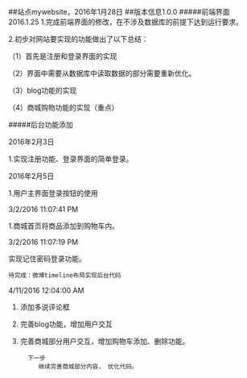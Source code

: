 ##站点mywebsite，2016年1月28日
##版本信息1.0.0
#####前端界面	2016.1.25
 1.完成前端界面的修改，在不涉及数据库的前提下达到运行要求。

 2.初步对网站要实现的功能做出了以下总结：

 （1）首先是注册和登录界面的实现

 （2）界面中需要从数据库中读取数据的部分需要重新优化。

 （3）blog功能的实现

 （4）商城购物功能的实现（重点）

#####后台功能添加

 2016年2月3日

 1.实现注册功能、登录界面的简单登录。

 2016年2月5日

 1.用户主界面登录按钮的使用

3/2/2016 11:07:41 PM 

1.商城首页将商品添加到购物车内。

3/2/2016 11:07:19 PM 

实现记住密码登录功能。
	
	待完成：微博timeline布局实现后台代码
   

4/11/2016 12:04:00 AM 

1. 添加多说评论框
2. 完善blog功能，增加用户交互
3. 完善商城部分用户交互，增加购物车添加、删除功能。

         下一步
			继续完善商城部分内容， 优化代码。
